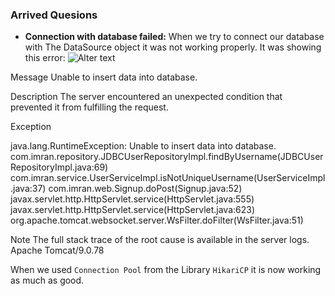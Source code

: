 ### Arrived Quesions
- **Connection with database failed:** When we try to connect our database with The DataSource object
  it was not working properly. It was showing this error:
  ![Alter text]()

Message Unable to insert data into database.

Description The server encountered an unexpected condition that prevented it from fulfilling the request.

Exception

java.lang.RuntimeException: Unable to insert data into database.
com.imran.repository.JDBCUserRepositoryImpl.findByUsername(JDBCUserRepositoryImpl.java:69)
com.imran.service.UserServiceImpl.isNotUniqueUsername(UserServiceImpl.java:37)
com.imran.web.Signup.doPost(Signup.java:52)
javax.servlet.http.HttpServlet.service(HttpServlet.java:555)
javax.servlet.http.HttpServlet.service(HttpServlet.java:623)
org.apache.tomcat.websocket.server.WsFilter.doFilter(WsFilter.java:51)

Note The full stack trace of the root cause is available in the server logs.
Apache Tomcat/9.0.78
  > 
  When we used `Connection Pool` from the Library `HikariCP` it is now working as much as good.